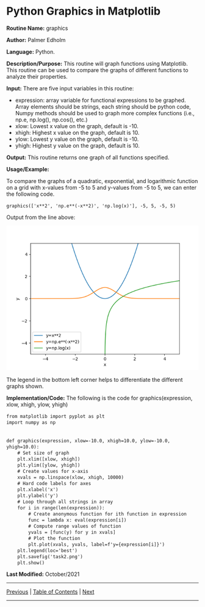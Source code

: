 # Python Graphics in Matplotlib

**Routine Name:** graphics

**Author:** Palmer Edholm

**Language:** Python.

**Description/Purpose:** This routine will graph functions using Matplotlib. This routine can be used to compare the graphs of different functions to analyze their properties.

**Input:** There are five input variables in this routine:

* expression: array variable for functional expressions to be graphed. Array elements should be strings, each string should be python code, Numpy methods should be used to graph more complex functions (i.e., np.e, np.log(), np.cos(), etc.)
* xlow: Lowest x value on the graph, default is -10.
* xhigh: Highest x value on the graph, default is 10.
* ylow: Lowest y value on the graph, default is -10.
* yhigh: Highest y value on the graph, default is 10.

**Output:** This routine returns one graph of all functions specified.

**Usage/Example:**

To compare the graphs of a quadratic, exponential, and logarithmic function on a grid with x-values from -5 to 5 and y-values from -5 to 5, we can enter the following code.
```
graphics(['x**2', 'np.e**(-x**2)', 'np.log(x)'], -5, 5, -5, 5)
```
Output from the line above:

![alt text](task2.png)

The legend in the bottom left corner helps to differentiate the different graphs shown.

**Implementation/Code:** The following is the code for graphics(expression, xlow, xhigh, ylow, yhigh)
```
from matplotlib import pyplot as plt
import numpy as np


def graphics(expression, xlow=-10.0, xhigh=10.0, ylow=-10.0, yhigh=10.0):
    # Set size of graph
    plt.xlim([xlow, xhigh])
    plt.ylim([ylow, yhigh])
    # Create values for x-axis
    xvals = np.linspace(xlow, xhigh, 10000)
    # Hard code labels for axes
    plt.xlabel('x')
    plt.ylabel('y')
    # Loop through all strings in array
    for i in range(len(expression)):
        # Create anonymous function for ith function in expression
        func = lambda x: eval(expression[i])
        # Compute range values of function
        yvals = [func(y) for y in xvals]
        # Plot the function
        plt.plot(xvals, yvals, label=f'y={expression[i]}')
    plt.legend(loc='best')
    plt.savefig('task2.png')
    plt.show()
```
**Last Modified:** October/2021

<hr>

[Previous](relerror.md)
| [Table of Contents](toc/manual_toc.md)
| [Next]()

<hr>
